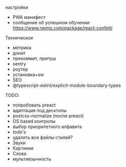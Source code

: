 настройки
- PWA манифест
- сообщение об успешном обучении https://www.npmjs.com/package/react-confetti

Техническое
- метрика
- донат
- прекоммит, препуш
- sentry
- роутер
- установка+sw
- SEO
- @typescript-eslint/explicit-module-boundary-types

TODO: 
- попробовать preact
- адаптация под десктопы
- postcss-normalize (после preact)
- OS based контролы
- выбор приоритетного алфавита
- todo's
- удалить все файлы стилей?
- Звуки
- Картинки
- Слова
- мультиязычность
